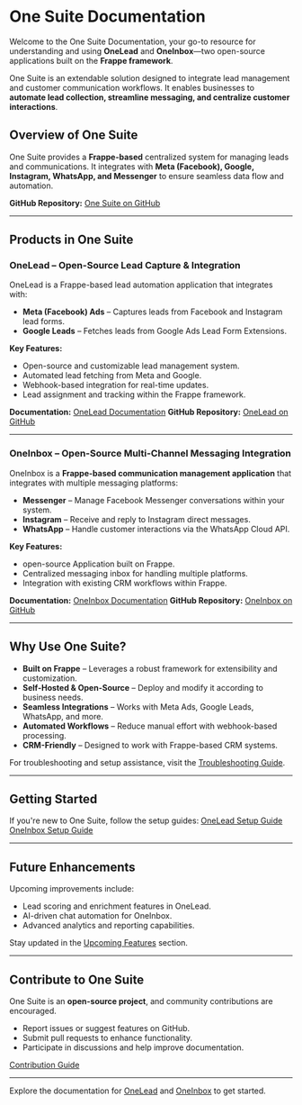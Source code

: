 # One Suite Documentation

Welcome to the One Suite Documentation, your go-to resource for understanding and using **OneLead** and **OneInbox**—two open-source applications built on the **Frappe framework**.

One Suite is an extendable solution designed to integrate lead management and customer communication workflows. It enables businesses to **automate lead collection, streamline messaging, and centralize customer interactions**.

## Overview of One Suite

One Suite provides a **Frappe-based** centralized system for managing leads and communications. It integrates with **Meta (Facebook), Google, Instagram, WhatsApp, and Messenger** to ensure seamless data flow and automation.

**GitHub Repository:** [One Suite on GitHub](https://github.com/redsoftware-hq/one-docs)

---

## Products in One Suite

### **OneLead – Open-Source Lead Capture & Integration**

OneLead is a Frappe-based lead automation application that integrates with:

- **Meta (Facebook) Ads** – Captures leads from Facebook and Instagram lead forms.
- **Google Leads** – Fetches leads from Google Ads Lead Form Extensions.

**Key Features:**

- Open-source and customizable lead management system.
- Automated lead fetching from Meta and Google.
- Webhook-based integration for real-time updates.
- Lead assignment and tracking within the Frappe framework.

**Documentation:** [OneLead Documentation](onelead/index.md)
**GitHub Repository:** [OneLead on GitHub](https://github.com/redsoftware-hq/onelead)

---

### **OneInbox – Open-Source Multi-Channel Messaging Integration**

OneInbox is a **Frappe-based communication management application** that integrates with multiple messaging platforms:

- **Messenger** – Manage Facebook Messenger conversations within your system.
- **Instagram** – Receive and reply to Instagram direct messages.
- **WhatsApp** – Handle customer interactions via the WhatsApp Cloud API.

**Key Features:**

- open-source Application built on Frappe.
- Centralized messaging inbox for handling multiple platforms.
- Integration with existing CRM workflows within Frappe.

**Documentation:** [OneInbox Documentation](oneinbox/index.md)
**GitHub Repository:** [OneInbox on GitHub](https://github.com/redsoftware-hq/oneinbox)

---

## Why Use One Suite?

- **Built on Frappe** – Leverages a robust framework for extensibility and customization.
- **Self-Hosted & Open-Source** – Deploy and modify it according to business needs.
- **Seamless Integrations** – Works with Meta Ads, Google Leads, WhatsApp, and more.
- **Automated Workflows** – Reduce manual effort with webhook-based processing.
- **CRM-Friendly** – Designed to work with Frappe-based CRM systems.

For troubleshooting and setup assistance, visit the [Troubleshooting Guide](troubleshooting/index.md).

---

## Getting Started

If you're new to One Suite, follow the setup guides:
[OneLead Setup Guide](onelead/installation.md)
[OneInbox Setup Guide](oneinbox/installation.md)

---

## Future Enhancements

Upcoming improvements include:

- Lead scoring and enrichment features in OneLead.
- AI-driven chat automation for OneInbox.
- Advanced analytics and reporting capabilities.

Stay updated in the [Upcoming Features](future/upcoming_features.md) section.

---

## Contribute to One Suite

One Suite is an **open-source project**, and community contributions are encouraged.

- Report issues or suggest features on GitHub.
- Submit pull requests to enhance functionality.
- Participate in discussions and help improve documentation.

[Contribution Guide](contributing.md)

---

Explore the documentation for [OneLead](onelead/index.md) and [OneInbox](oneinbox/index.md) to get started.
